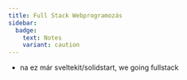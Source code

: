 ```yaml
---
title: Full Stack Webprogramozás
sidebar:
  badge:
    text: Notes
    variant: caution
---
```


- na ez már sveltekit/solidstart, we going fullstack
